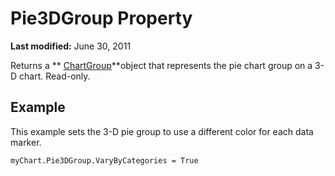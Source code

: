 
# Pie3DGroup Property

 **Last modified:** June 30, 2011

Returns a  ** [ChartGroup](8a485a8c-e181-a039-60b9-a02c2c89b26e.md)**object that represents the pie chart group on a 3-D chart. Read-only.

## Example

This example sets the 3-D pie group to use a different color for each data marker.


```
myChart.Pie3DGroup.VaryByCategories = True
```

